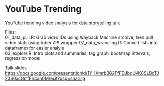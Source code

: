 # YouTube Trending
YouTube trending video analysis for data storytelling talk 

Files:  
01_data_pull.R: Grab video IDs using Wayback Machine archive, then pull video stats using tuber API wrapper 
02_data_wrangling.R: Convert lists into dataframes for easier analyis  
03_explore.R: Intro plots and summaries, tag graph, bootstrap intervals, regression model 

Talk slides: https://docs.google.com/presentation/d/1Y_lXmrb3G2FfFDJbqU4K8SLBcTJ23S0xcGmfEh4an0M/edit?usp=sharing
